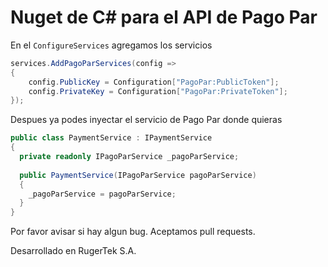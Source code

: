 # Nuget de C# para el API de Pago Par

En el `ConfigureServices` agregamos los servicios

```cs
services.AddPagoParServices(config =>
{
    config.PublicKey = Configuration["PagoPar:PublicToken"];
    config.PrivateKey = Configuration["PagoPar:PrivateToken"];
});
```

Despues ya podes inyectar el servicio de Pago Par donde quieras

```cs
public class PaymentService : IPaymentService
{
  private readonly IPagoParService _pagoParService;
  
  public PaymentService(IPagoParService pagoParService)
  {
    _pagoParService = pagoParService;
  }
}
```

Por favor avisar si hay algun bug.
Aceptamos pull requests.

Desarrollado en RugerTek S.A.
